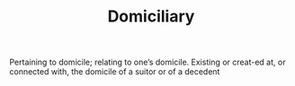 ---
title: Domiciliary
letter: D
permalink: "/definitions/bld-domiciliary.html"
body: Pertaining to domicile; relating to one’s domicile. Existing or creat-ed at,
  or connected with, the domicile of a suitor or of a decedent
published_at: '2018-07-07'
source: Black's Law Dictionary 2nd Ed (1910)
layout: post
---